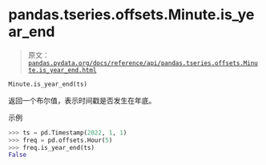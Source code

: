# pandas.tseries.offsets.Minute.is_year_end

> 原文：[`pandas.pydata.org/docs/reference/api/pandas.tseries.offsets.Minute.is_year_end.html`](https://pandas.pydata.org/docs/reference/api/pandas.tseries.offsets.Minute.is_year_end.html)

```py
Minute.is_year_end(ts)
```

返回一个布尔值，表示时间戳是否发生在年底。

示例

```py
>>> ts = pd.Timestamp(2022, 1, 1)
>>> freq = pd.offsets.Hour(5)
>>> freq.is_year_end(ts)
False 
```
